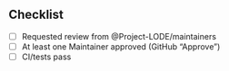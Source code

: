 ## Checklist
- [ ] Requested review from @Project-LODE/maintainers
- [ ] At least one Maintainer approved (GitHub “Approve”)
- [ ] CI/tests pass
